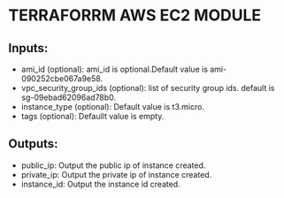 # TERRAFORRM AWS EC2 MODULE

## Inputs:
* ami_id (optional): ami_id is optional.Default value is ami-090252cbe067a9e58.
* vpc_security_group_ids (optional): list of security group ids. default is sg-09ebad62096ad78b0.
* instance_type (optional): Default value is t3.micro.
* tags (optional): Defaullt value is empty.

## Outputs:

* public_ip: Output the public ip of instance created.
* private_ip: Output the private ip of instance created.
* instance_id: Output the instance id created.

